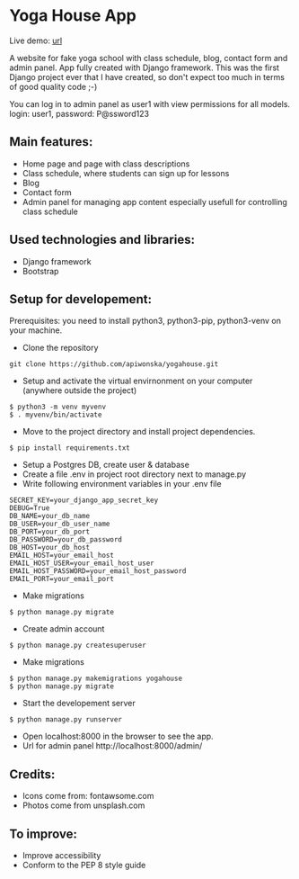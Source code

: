 # Yoga House App

Live demo: [url](urlname)

A website for fake yoga school with class schedule, blog, contact form and admin panel. App fully created with Django framework.
This was the first Django project ever that I have created, so don't expect too much in terms of good quality code ;-)

You can log in to admin panel as user1 with view permissions for all models.
login: user1, password: P@ssword123

## Main features:

* Home page and page with class descriptions
* Class schedule, where students can sign up for lessons
* Blog
* Contact form
* Admin panel for managing app content especially usefull for controlling class schedule

## Used technologies and libraries:

* Django framework
* Bootstrap

## Setup for developement:

Prerequisites: you need to install python3, python3-pip, python3-venv  on your machine.

* Clone the repository
```
git clone https://github.com/apiwonska/yogahouse.git
```
* Setup and activate the virtual envirnonment on your computer (anywhere outside the project)
```
$ python3 -m venv myvenv
$ . myvenv/bin/activate
```
* Move to the project directory and install project dependencies.
```
$ pip install requirements.txt
```
* Setup a Postgres DB, create user & database
* Create a file .env in project root directory next to manage.py
* Write following environment variables in your .env file
```
SECRET_KEY=your_django_app_secret_key
DEBUG=True
DB_NAME=your_db_name
DB_USER=your_db_user_name
DB_PORT=your_db_port
DB_PASSWORD=your_db_password
DB_HOST=your_db_host
EMAIL_HOST=your_email_host
EMAIL_HOST_USER=your_email_host_user
EMAIL_HOST_PASSWORD=your_email_host_password
EMAIL_PORT=your_email_port
```
* Make migrations
```
$ python manage.py migrate
```
* Create admin account
```
$ python manage.py createsuperuser
```
* Make migrations
```
$ python manage.py makemigrations yogahouse
$ python manage.py migrate
```
* Start the developement server
```
$ python manage.py runserver
```
* Open localhost:8000 in the browser to see the app.
* Url for admin panel http://localhost:8000/admin/ 


## Credits:

* Icons come from: fontawsome.com
* Photos come from unsplash.com

## To improve:

* Improve accessibility
* Conform to the PEP 8 style guide
